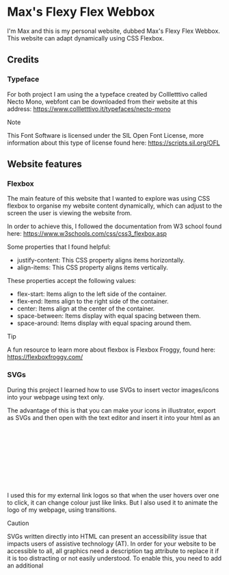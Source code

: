 # Max's Flexy Flex Webbox
I'm Max and this is my personal website, dubbed Max's Flexy Flex Webbox. This website can adapt dynamically using CSS Flexbox.

## Credits

### Typeface
For both project I am using the a typeface created by Collletttivo called Necto Mono, webfont can be downloaded from their website at this address: https://www.collletttivo.it/typefaces/necto-mono

> [!NOTE]
> This Font Software is licensed under the SIL Open Font License, more information about this type of license found here: https://scripts.sil.org/OFL


## Website features

### Flexbox
The main feature of this website that I wanted to explore was using CSS flexbox to organise my website content dynamically, which can adjust to the screen the user is viewing the website from.

In order to achieve this, I followed the documentation from W3 school found here: https://www.w3schools.com/css/css3_flexbox.asp

Some properties that I found helpful:
- justify-content: This CSS property aligns items horizontally.
- align-items: This CSS property aligns items vertically.

These properties accept the following values:
- flex-start: Items align to the left side of the container.
- flex-end: Items align to the right side of the container.
- center: Items align at the center of the container.
- space-between: Items display with equal spacing between them.
- space-around: Items display with equal spacing around them.

> [!TIP]
> A fun resource to learn more about flexbox is Flexbox Froggy, found here: https://flexboxfroggy.com/

### SVGs
During this project I learned how to use SVGs to insert vector images/icons into your webpage using text only. 

The advantage of this is that you can make your icons in illustrator, export as SVGs and then open with the text editor and insert it into your html as an <svg> element without needing to have seperate image files in your github repo. As it is a vector graphic it is much crisper than a PNG. Keeping it in this format means that you can control things like colour, size, stroke etc directly from your css styles file and you can even animate these when a user hovers using css transition.

I used this for my external link logos so that when the user hovers over one to click, it can change colour just like links. But I also used it to animate the logo of my webpage, using transitions.

> [!CAUTION]
> SVGs written directly into HTML can present an accessibility issue that impacts users of assistive technology (AT). In order for your website to be accessible to all, all graphics need a description tag attribute to replace it if it is too distracting or not easily understood. To enable this, you need to add an additional <title> and/or <text> element nested inside the <svg> element.